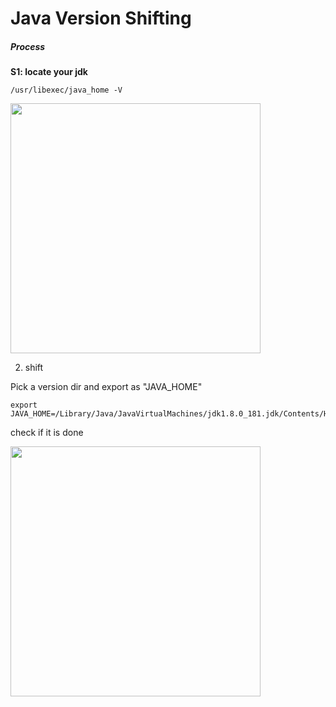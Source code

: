 # Java Version Shifting

##### Process
**S1: locate your jdk**
```shell
/usr/libexec/java_home -V
``` 
<img src="https://pic.leetcode.cn/1713839228-BZMHih-WeChat380c19b7731e728ba336174e753a5c62.jpg" width="400px">

2. shift 

Pick a version dir and export as "JAVA_HOME"
```shell
export JAVA_HOME=/Library/Java/JavaVirtualMachines/jdk1.8.0_181.jdk/Contents/Home
```
check if it is done

<img src="https://assets.leetcode.com/users/images/60568817-2b2e-451e-98d4-693bf1c0b5af_1713839912.1686397.jpeg" width="400px">

